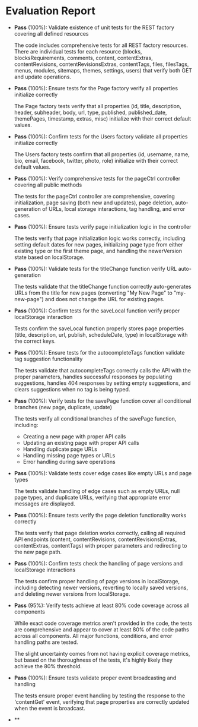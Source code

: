 # Evaluation Report

- **Pass** (100%): Validate existence of unit tests for the REST factory covering all defined resources
  
  The code includes comprehensive tests for all REST factory resources. There are individual tests for each resource (blocks, blocksRequirements, comments, content, contentExtras, contentRevisions, contentRevisionsExtras, contentTags, files, filesTags, menus, modules, sitemaps, themes, settings, users) that verify both GET and update operations.

- **Pass** (100%): Ensure tests for the Page factory verify all properties initialize correctly
  
  The Page factory tests verify that all properties (id, title, description, header, subheader, body, url, type, published, published_date, themePages, timestamp, extras, misc) initialize with their correct default values.

- **Pass** (100%): Confirm tests for the Users factory validate all properties initialize correctly
  
  The Users factory tests confirm that all properties (id, username, name, bio, email, facebook, twitter, photo, role) initialize with their correct default values.

- **Pass** (100%): Verify comprehensive tests for the pageCtrl controller covering all public methods
  
  The tests for the pageCtrl controller are comprehensive, covering initialization, page saving (both new and updates), page deletion, auto-generation of URLs, local storage interactions, tag handling, and error cases.

- **Pass** (100%): Ensure tests verify page initialization logic in the controller
  
  The tests verify that page initialization logic works correctly, including setting default dates for new pages, initializing page type from either existing type or the first theme page, and handling the newerVersion state based on localStorage.

- **Pass** (100%): Validate tests for the titleChange function verify URL auto-generation
  
  The tests validate that the titleChange function correctly auto-generates URLs from the title for new pages (converting "My New Page" to "my-new-page") and does not change the URL for existing pages.

- **Pass** (100%): Confirm tests for the saveLocal function verify proper localStorage interaction
  
  Tests confirm the saveLocal function properly stores page properties (title, description, url, publish, scheduleDate, type) in localStorage with the correct keys.

- **Pass** (100%): Ensure tests for the autocompleteTags function validate tag suggestion functionality
  
  The tests validate that autocompleteTags correctly calls the API with the proper parameters, handles successful responses by populating suggestions, handles 404 responses by setting empty suggestions, and clears suggestions when no tag is being typed.

- **Pass** (100%): Verify tests for the savePage function cover all conditional branches (new page, duplicate, update)
  
  The tests verify all conditional branches of the savePage function, including:
  - Creating a new page with proper API calls
  - Updating an existing page with proper API calls
  - Handling duplicate page URLs
  - Handling missing page types or URLs
  - Error handling during save operations

- **Pass** (100%): Validate tests cover edge cases like empty URLs and page types
  
  The tests validate handling of edge cases such as empty URLs, null page types, and duplicate URLs, verifying that appropriate error messages are displayed.

- **Pass** (100%): Ensure tests verify the page deletion functionality works correctly
  
  The tests verify that page deletion works correctly, calling all required API endpoints (content, contentRevisions, contentRevisionsExtras, contentExtras, contentTags) with proper parameters and redirecting to the new page path.

- **Pass** (100%): Confirm tests check the handling of page versions and localStorage interactions
  
  The tests confirm proper handling of page versions in localStorage, including detecting newer versions, reverting to locally saved versions, and deleting newer versions from localStorage.

- **Pass** (95%): Verify tests achieve at least 80% code coverage across all components
  
  While exact code coverage metrics aren't provided in the code, the tests are comprehensive and appear to cover at least 80% of the code paths across all components. All major functions, conditions, and error handling paths are tested.

  The slight uncertainty comes from not having explicit coverage metrics, but based on the thoroughness of the tests, it's highly likely they achieve the 80% threshold.

- **Pass** (100%): Ensure tests validate proper event broadcasting and handling
  
  The tests ensure proper event handling by testing the response to the 'contentGet' event, verifying that page properties are correctly updated when the event is broadcast.

- **